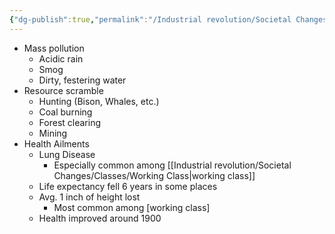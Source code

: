 ```yaml
---
{"dg-publish":true,"permalink":"/Industrial revolution/Societal Changes/Health & Environment/"}
---
```


*   Mass pollution
	* Acidic rain
	* Smog
	* Dirty, festering water
* Resource scramble
	* Hunting (Bison, Whales, etc.)
	* Coal burning
	* Forest clearing
	* Mining
* Health Ailments
	* Lung Disease
		* Especially common among [[Industrial revolution/Societal Changes/Classes/Working Class\|working class]]
	* Life expectancy fell 6 years in some places
	* Avg. 1 inch of height lost
		* Most common among [working class]
	* Health improved around 1900